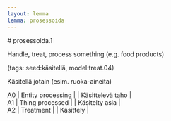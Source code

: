 ```yaml
---
layout: lemma
lemma: prosessoida
---
```


<div class="sense">
# <span class="sensename">prosessoida.1</span>

<span class="description">Handle, treat, process something (e.g. food products)</span>

(tags: seed:käsitellä, model:treat.04)

<span class="description">Käsitellä jotain (esim. ruoka-aineita)</span>



A0 | Entity processing |   | Käsittelevä taho |  
A1 | Thing processed |   | Käsitelty asia |  
A2 | Treatment |   | Käsittely |  

</div>

